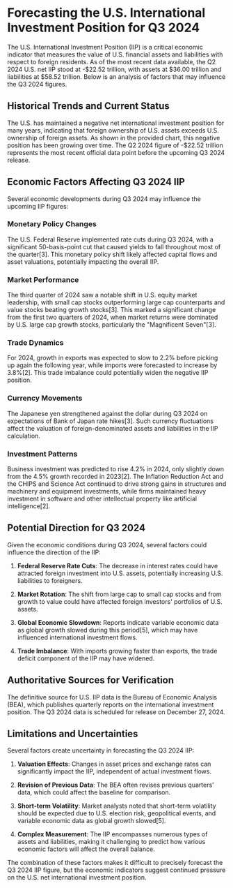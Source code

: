 # Forecasting the U.S. International Investment Position for Q3 2024

The U.S. International Investment Position (IIP) is a critical economic indicator that measures the value of U.S. financial assets and liabilities with respect to foreign residents. As of the most recent data available, the Q2 2024 U.S. net IIP stood at -$22.52 trillion, with assets at $36.00 trillion and liabilities at $58.52 trillion. Below is an analysis of factors that may influence the Q3 2024 figures.

## Historical Trends and Current Status

The U.S. has maintained a negative net international investment position for many years, indicating that foreign ownership of U.S. assets exceeds U.S. ownership of foreign assets. As shown in the provided chart, this negative position has been growing over time. The Q2 2024 figure of -$22.52 trillion represents the most recent official data point before the upcoming Q3 2024 release.

## Economic Factors Affecting Q3 2024 IIP

Several economic developments during Q3 2024 may influence the upcoming IIP figures:

### Monetary Policy Changes

The U.S. Federal Reserve implemented rate cuts during Q3 2024, with a significant 50-basis-point cut that caused yields to fall throughout most of the quarter[3]. This monetary policy shift likely affected capital flows and asset valuations, potentially impacting the overall IIP.

### Market Performance

The third quarter of 2024 saw a notable shift in U.S. equity market leadership, with small cap stocks outperforming large cap counterparts and value stocks beating growth stocks[3]. This marked a significant change from the first two quarters of 2024, when market returns were dominated by U.S. large cap growth stocks, particularly the "Magnificent Seven"[3].

### Trade Dynamics

For 2024, growth in exports was expected to slow to 2.2% before picking up again the following year, while imports were forecasted to increase by 3.8%[2]. This trade imbalance could potentially widen the negative IIP position.

### Currency Movements

The Japanese yen strengthened against the dollar during Q3 2024 on expectations of Bank of Japan rate hikes[3]. Such currency fluctuations affect the valuation of foreign-denominated assets and liabilities in the IIP calculation.

### Investment Patterns

Business investment was predicted to rise 4.2% in 2024, only slightly down from the 4.5% growth recorded in 2023[2]. The Inflation Reduction Act and the CHIPS and Science Act continued to drive strong gains in structures and machinery and equipment investments, while firms maintained heavy investment in software and other intellectual property like artificial intelligence[2].

## Potential Direction for Q3 2024

Given the economic conditions during Q3 2024, several factors could influence the direction of the IIP:

1. **Federal Reserve Rate Cuts**: The decrease in interest rates could have attracted foreign investment into U.S. assets, potentially increasing U.S. liabilities to foreigners.

2. **Market Rotation**: The shift from large cap to small cap stocks and from growth to value could have affected foreign investors' portfolios of U.S. assets.

3. **Global Economic Slowdown**: Reports indicate variable economic data as global growth slowed during this period[5], which may have influenced international investment flows.

4. **Trade Imbalance**: With imports growing faster than exports, the trade deficit component of the IIP may have widened.

## Authoritative Sources for Verification

The definitive source for U.S. IIP data is the Bureau of Economic Analysis (BEA), which publishes quarterly reports on the international investment position. The Q3 2024 data is scheduled for release on December 27, 2024.

## Limitations and Uncertainties

Several factors create uncertainty in forecasting the Q3 2024 IIP:

1. **Valuation Effects**: Changes in asset prices and exchange rates can significantly impact the IIP, independent of actual investment flows.

2. **Revision of Previous Data**: The BEA often revises previous quarters' data, which could affect the baseline for comparison.

3. **Short-term Volatility**: Market analysts noted that short-term volatility should be expected due to U.S. election risk, geopolitical events, and variable economic data as global growth slowed[5].

4. **Complex Measurement**: The IIP encompasses numerous types of assets and liabilities, making it challenging to predict how various economic factors will affect the overall balance.

The combination of these factors makes it difficult to precisely forecast the Q3 2024 IIP figure, but the economic indicators suggest continued pressure on the U.S. net international investment position.